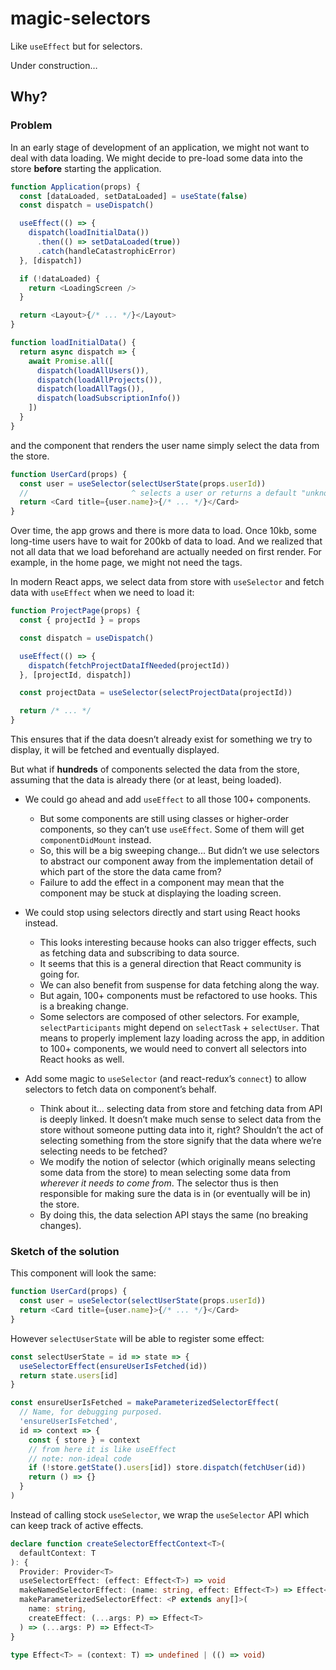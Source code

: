# magic-selectors

Like `useEffect` but for selectors.

Under construction…

## Why?

### Problem

In an early stage of development of an application,
we might not want to deal with data loading.
We might decide to pre-load some data into the store **before** starting the application.

```js
function Application(props) {
  const [dataLoaded, setDataLoaded] = useState(false)
  const dispatch = useDispatch()

  useEffect(() => {
    dispatch(loadInitialData())
      .then(() => setDataLoaded(true))
      .catch(handleCatastrophicError)
  }, [dispatch])

  if (!dataLoaded) {
    return <LoadingScreen />
  }

  return <Layout>{/* ... */}</Layout>
}

function loadInitialData() {
  return async dispatch => {
    await Promise.all([
      dispatch(loadAllUsers()),
      dispatch(loadAllProjects()),
      dispatch(loadAllTags()),
      dispatch(loadSubscriptionInfo())
    ])
  }
}
```

and the component that renders the user name simply select the data from the store.

```js
function UserCard(props) {
  const user = useSelector(selectUserState(props.userId))
  //                       ^ selects a user or returns a default "unknown user" object
  return <Card title={user.name}>{/* ... */}</Card>
}
```

Over time, the app grows and there is more data to load.
Once 10kb, some long-time users have to wait for 200kb of data to load.
And we realized that not all data that we load beforehand are actually needed on first render.
For example, in the home page, we might not need the tags.

In modern React apps,
we select data from store with `useSelector` and fetch data with `useEffect` when we need to load it:

```js
function ProjectPage(props) {
  const { projectId } = props

  const dispatch = useDispatch()

  useEffect(() => {
    dispatch(fetchProjectDataIfNeeded(projectId))
  }, [projectId, dispatch])

  const projectData = useSelector(selectProjectData(projectId))

  return /* ... */
}
```

This ensures that if the data doesn’t already exist for something we try to display, it will be fetched and eventually displayed.

But what if **hundreds** of components selected the data from the store, assuming that the data is already there (or at least, being loaded).

- We could go ahead and add `useEffect` to all those 100+ components.

  - But some components are still using classes or higher-order components, so they can’t use `useEffect`. Some of them will get `componentDidMount` instead.
  - So, this will be a big sweeping change... But didn’t we use selectors to abstract our component away from the implementation detail of which part of the store the data came from?
  - Failure to add the effect in a component may mean that the component may be stuck at displaying the loading screen.

- We could stop using selectors directly and start using React hooks instead.

  - This looks interesting because hooks can also trigger effects, such as fetching data and subscribing to data source.
  - It seems that this is a general direction that React community is going for.
  - We can also benefit from suspense for data fetching along the way.
  - But again, 100+ components must be refactored to use hooks. This is a breaking change.
  - Some selectors are composed of other selectors. For example, `selectParticipants` might depend on `selectTask` + `selectUser`.
    That means to properly implement lazy loading across the app, in addition to 100+ components, we would need to convert all selectors into React hooks as well.

- Add some magic to `useSelector` (and react-redux’s `connect`) to allow selectors to fetch data on component’s behalf.

  - Think about it… selecting data from store and fetching data from API is deeply linked.
    It doesn’t make much sense to select data from the store without someone putting data into it, right?
    Shouldn’t the act of selecting something from the store signify that the data where we’re selecting needs to be fetched?
  - We modify the notion of selector (which originally means selecting some data from the store)
    to mean selecting some data from _wherever it needs to come from_.
    The selector thus is then responsible for making sure the data is in (or eventually will be in) the store.
  - By doing this, the data selection API stays the same (no breaking changes).

### Sketch of the solution

This component will look the same:

```js
function UserCard(props) {
  const user = useSelector(selectUserState(props.userId))
  return <Card title={user.name}>{/* ... */}</Card>
}
```

However `selectUserState` will be able to register some effect:

```js
const selectUserState = id => state => {
  useSelectorEffect(ensureUserIsFetched(id))
  return state.users[id]
}

const ensureUserIsFetched = makeParameterizedSelectorEffect(
  // Name, for debugging purposed.
  'ensureUserIsFetched',
  id => context => {
    const { store } = context
    // from here it is like useEffect
    // note: non-ideal code
    if (!store.getState().users[id]) store.dispatch(fetchUser(id))
    return () => {}
  }
)
```

Instead of calling stock `useSelector`, we wrap the `useSelector` API which can keep track of active effects.

```ts
declare function createSelectorEffectContext<T>(
  defaultContext: T
): {
  Provider: Provider<T>
  useSelectorEffect: (effect: Effect<T>) => void
  makeNamedSelectorEffect: (name: string, effect: Effect<T>) => Effect<T>
  makeParameterizedSelectorEffect: <P extends any[]>(
    name: string,
    createEffect: (...args: P) => Effect<T>
  ) => (...args: P) => Effect<T>
}

type Effect<T> = (context: T) => undefined | (() => void)
```
